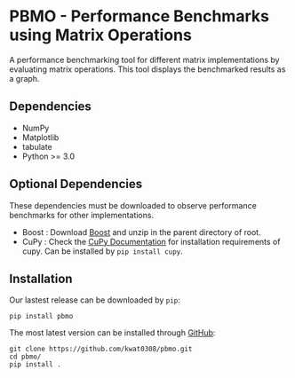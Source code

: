 # PBMO - Performance Benchmarks using Matrix Operations

A performance benchmarking tool for different matrix implementations by evaluating matrix operations. This tool displays the benchmarked results as a graph.

## Dependencies
- NumPy
- Matplotlib
- tabulate
- Python >= 3.0

## Optional Dependencies
These dependencies must be downloaded to observe performance benchmarks for other implementations.

- Boost : Download [Boost](https://www.boost.org/users/download/) and unzip in the parent directory of root.
- CuPy : Check the [CuPy Documentation](https://docs.cupy.dev/en/stable/install.html) for installation requirements of cupy. Can be installed by `pip install cupy`.

## Installation

Our lastest release can be downloaded by `pip`:

```
pip install pbmo
```

The most latest version can be installed through [GitHub](https://github.com/kwat0308/pbmo):

```
git clone https://github.com/kwat0308/pbmo.git
cd pbmo/
pip install .
```
<!-- This project compares the performance between a built-in array, an external C++ library, and Python (numpy) by evaluating the norm from matrices constructed using C-arrays, the uBLAS library from Boost, and a numpy array. 

###### Notes for Window command prompt users
- All python commands (ex. **python setup.py build_ext**) should be replaced with **py** instead. 
- A **.exe** extension should be applied instead of a **.o** extension for object codes.

## Requirements
- Python3 or above 
- **pip** (if Python version is <=3.4)
- numpy and matplotlib modules in Python
- C++11 or above
- uBLAS library in Boost
- A C++ compiler (g++, CLANG++, or Microsoft C++ compiler)
- pybind11 

## Installation
The module containing the relavent classes can be installed in the following ways:
1. using **pip**: **pip install .**
2. using **python**: **python setup.py build_ext**, then **python setup.py install**
The modules for the user-defined Matrix class (matrices created from C-arrays) can be imported with **Matrix**. The module for matrices constructed from Boost can be imported with **BoostMatrix**.
- If a different C++ compiler is being used, make sure to change the compiler configurations (**os.environ["CC"]**) in the top of the file **setup.py**.
- If you do not have **pybind11** installed, install from **pip** by using the following command: **pip install pybind11**. Alternatively, this can be downloaded using **git clone** from [here](https://github.com/pybind/pybind11/tree/stable).
- If you do not have **Boost** installed, install it from [here](https://www.boost.org/doc/libs/1_73_0/more/getting_started/windows.html).

## Testing for performance

Performance tests can be run by **python tests/test_from_nparray.py** and **python tests/test_from_datafile.py**, where tests are run by using numpy arrays or constructed data files as valid inputs respectively. The maximum matrix dimension (n) for a n-by-n matrix is set to 1000. A plot showing the performance as a function of dimension will be displayed. The constructed numpy array / datafile will have random values from 0-1 as elements with the provided shape.
Available flags:
- **--verbosity, -v**: Set verbosity level (integer from 0-4). Default is 0. 
- **--debug, -d**: Activate debugging mode. Sets verbosity to level 4 and presets maximum dimension (n) to 50.

Performance test can also be run by **python tests/test_matrix.py**. This compares the performance for a small and large matrix. The rows and columns of the smaller matrix, as well as the scaling factor of the smaller vs larger matrix, is set by user input. The constructed numpy array / datafile will have random values from 0-1 as elements with the provided shape. 
Available flags:
- **--verbosity, -v**: Set verbosity level (integer from 0-4). Default is 0. 
- **--mode, -m**: Set whether to benchmark performance from a datafile, a numpy array, or both (inputs: datafile, np_array, or both). Default is both.
- **--debug, -d**: Activate debugging mode. Sets verbosity to level 4 and presets rowsize = 3, columnsize = 4, scale = 50.

## Tasks
- [x] Implement performance benchmarks in Python with datafiles
- [x] Implement performance benchmarks in Python with iterations
- [x] Implement constructors that pass numpy arrays by reference
- [x] Integrate Boost performance test with numpy array tests
- [x] Create performance plot (dimension vs time)
- [x] Fix slow performance for C++ matrices 
- [ ] Add more descriptions for distribution in setup.py
- [ ] Implement performance benchmarks in C++
- [ ] Create a Makefile for performance benchmarks in C++
- [ ] Add uneven matrices for plotting -->



<!-- Performance tests can be run by **python tests/test_from_nparray.py** and **python tests/test_from_datafile.py**, where tests are run by using numpy arrays or constructed data files as valid inputs respectively. The user input requires the maximum matrix dimension (n) for a square matrix. A plot showing the performance as a function of dimension will be displayed. The constructed numpy array / datafile will have random values from 0-1 as elements with the provided shape.
Available flags:
- **--verbosity, -v**: Set verbosity level (integer from 0-4). Default is 0. 
- **--debug, -d**: Activate debugging mode. Sets verbosity to level 4 and presets maximum dimension (n) to 10. -->


<!-- ## Installation of user-defined module
The C++ library containing the user-defined Matrix class can simply be installed by using the usual **pip** command: **pip install .**  .  Alternatively, the package can be built by using the Python command: **python setup.py build_ext**, followed by installing the package with **python setup.py install**. 
- If a different C++ compiler is being used, make sure to change the compiler configurations (**os.environ["CC"]**) in the top of the file **setup.py**.
- If you do not have **pybind11** installed, install from **pip** by using the following command: **pip install pybind11**.
The Matrix module can then be used by importing **Matrix**.

## Testing for Python vs C++ performance
To test how the perfomance of a **numpy** array compares with the matrix constructed from the user-defined Matrix class in C++, run **python test/test_matrix.py**. This allows the user to test the performance for the Matrix class vs numpy arrays with row and column dimensions from user input, as well as the scaling factor for larger matrices. The constructed numpy array / datafile will have random values from 0-1 as elements with the provided shape. 
Available flags:
- **-v, --verbosity**: Set verbosity level (integer from 0-4). Default is 0. 
- **-m, --mode**: Set whether to benchmark performance from a datafile, a numpy array, or both (inputs: datafile, np_array, or both). Default is both.
- **-d, --debug**: Activate debugging mode. Sets verbosity to level 4 and presets rowsize = 3, columnsize = 4, scale = 1000.

## Testing the performance of Boost C++ matrices vs user-defined matrices 
To compare between matrices constructed from the **uBLAS** library from **Boost** and the user-defined Matrix class, perform the following steps:
  1. Make sure that the data files **small_data.tsv** and **large_data.tsv** exist in the **data** directory. If not, run **python test/test_matrix.py** after installing the C++ library. Also, make sure that you have installed the **Boost** library from the following website: https://www.boost.org/doc/libs/1_73_0/more/getting_started/windows.html. This will automatically contain the **uBLAS** library.
  2. Compile the source code from the project directory. The command used will differ depending on your compiler. 
     - If you are using the Microsoft C++ compiler from command line, run the following command: **cl.exe /EHsc /Fe"tests\test_matrix.exe" /I cpptasks\include /I \path\to\boost tests\test_matrix.cc cpptasks\src\Matrix.cc** (replace **path\to\boost** to your path to the directory in which boost is installed).
     - If you are using a Unix system with terminal (either a g++ or CLANG++ compiler), run the following command: **g++ -o tests/test_matrix.o -I cpptasks/include tests/test_matrix.cc cpptasks/src/Matrix.cc**. For CLANG++, replace **g++** with **clang++**.
  3. Run the executable from the project directory. -->
